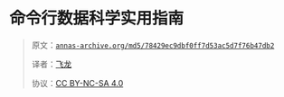 # 命令行数据科学实用指南

> 原文：[`annas-archive.org/md5/78429ec9dbf0ff7d53ac5d7f76b47db2`](https://annas-archive.org/md5/78429ec9dbf0ff7d53ac5d7f76b47db2)
> 
> 译者：[飞龙](https://github.com/wizardforcel)
> 
> 协议：[CC BY-NC-SA 4.0](http://creativecommons.org/licenses/by-nc-sa/4.0/)